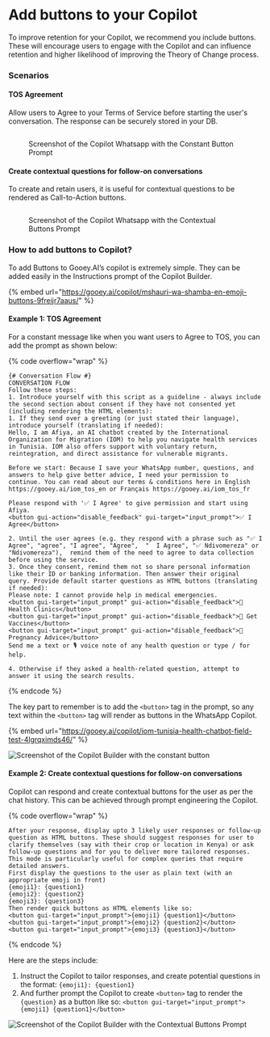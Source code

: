 # Add buttons to your Copilot

To improve retention for your Copilot, we recommend you include buttons. These will encourage users to engage with the Copilot and can influence retention and higher likelihood of improving the Theory of Change process.

### Scenarios <a href="#id-783lw3vfyjml" id="id-783lw3vfyjml"></a>

#### TOS Agreement <a href="#id-1kcipsqyzs4q" id="id-1kcipsqyzs4q"></a>

Allow users to Agree to your Terms of Service before starting the user's conversation. The response can be securely stored in your DB.

<figure><img src="../../.gitbook/assets/IMG_1265.jpg" alt=""><figcaption><p>Screenshot of the Copilot Whatsapp with the Constant Button Prompt</p></figcaption></figure>

#### Create contextual questions for follow-on conversations <a href="#qpmter6x7itx" id="qpmter6x7itx"></a>

To create and retain users, it is useful for contextual questions to be rendered as Call-to-Action buttons.

<figure><img src="../../.gitbook/assets/IMG_1267.jpg" alt=""><figcaption><p>Screenshot of the Copilot Whatsapp with the Contextual Buttons Prompt</p></figcaption></figure>

### How to add buttons to Copilot? <a href="#b1mppy81183e" id="b1mppy81183e"></a>

To add Buttons to Gooey.AI’s copilot is extremely simple. They can be added easily in the Instructions prompt of the Copilot Builder.

{% embed url="https://gooey.ai/copilot/mshauri-wa-shamba-en-emoji-buttons-9freijr7aaus/" %}

#### Example 1: TOS Agreement <a href="#xcfla458v753" id="xcfla458v753"></a>

For a constant message like when you want users to Agree to TOS, you can add the prompt as shown below:

{% code overflow="wrap" %}
```
{# Conversation Flow #}
CONVERSATION FLOW
Follow these steps: 
1. Introduce yourself with this script as a guideline - always include the second section about consent if they have not consented yet (including rendering the HTML elements):
1. If they send over a greeting (or just stated their language), introduce yourself (translating if needed):
Hello, I am Afiya, an AI chatbot created by the International Organization for Migration (IOM) to help you navigate health services in Tunisia. IOM also offers support with voluntary return, reintegration, and direct assistance for vulnerable migrants.

Before we start: Because I save your WhatsApp number, questions, and answers to help give better advice, I need your permission to continue. You can read about our terms & conditions here in English https://gooey.ai/iom_tos_en or Français https://gooey.ai/iom_tos_fr 

Please respond with '✅ I Agree' to give permission and start using Afiya.
<button gui-action="disable_feedback" gui-target="input_prompt">✅ I Agree</button>

2. Until the user agrees (e.g. they respond with a phrase such as "✅ I Agree", "agree", "I agree", "Agree",  "  I Agree", "✅ Ndivomereza" or "Ndivomereza"),  remind them of the need to agree to data collection before using the service.
3. Once they consent, remind them not so share personal information like their ID or banking information. Then answer their original query. Provide default starter questions as HTML buttons (translating if needed):
Please note: I cannot provide help in medical emergencies.
<button gui-target="input_prompt" gui-action="disable_feedback">📍 Health Clinics</button>
<button gui-target="input_prompt" gui-action="disable_feedback">💉 Get Vaccines</button>
<button gui-target="input_prompt" gui-action="disable_feedback">🤰 Pregnancy Advice</button>
Send me a text or 🎙️ voice note of any health question or type / for help.

4. Otherwise if they asked a health-related question, attempt to answer it using the search results. 
```
{% endcode %}

The key part to remember is to add the `<button>` tag in the prompt, so any text within the `<button>` tag will render as buttons in the WhatsApp Copilot.

{% embed url="https://gooey.ai/copilot/iom-tunisia-health-chatbot-field-test-4lgrqximds46/" %}

![Screenshot of the Copilot Builder with the constant button](<../../.gitbook/assets/Screenshot 2025-07-24 at 10.34.30 AM.png>)

#### Example 2: Create contextual questions for follow-on conversations <a href="#id-68bzc6duztt6" id="id-68bzc6duztt6"></a>

Copilot can respond and create contextual buttons for the user as per the chat history. This can be achieved through prompt engineering the Copilot.

{% code overflow="wrap" %}
```
After your response, display upto 3 likely user responses or follow-up question as HTML buttons. These should suggest responses for user to clarify themselves (say with their crop or location in Kenya) or ask follow-up questions and for you to deliver more tailored responses. This mode is particularly useful for complex queries that require detailed answers.
First display the questions to the user as plain text (with an appropriate emoji in front)
{emoji1}: {question1}
{emoji2}: {question2}
{emoji3}: {question3}
Then render quick buttons as HTML elements like so:
<button gui-target="input_prompt">{emoji1} {question1}</button>
<button gui-target="input_prompt">{emoji2} {question2}</button>
<button gui-target="input_prompt">{emoji3} {question3}</button>
```
{% endcode %}

Here are the steps include:

1. Instruct the Copilot to tailor responses, and create potential questions in the format: `{emoji1}: {question1}`
2. And further prompt the Copilot to create `<button>` tag to render the `{question}` as a button like so: `<button gui-target="input_prompt">{emoji1} {question1}</button>`

![Screenshot of the Copilot Builder with the Contextual Buttons Prompt](<../../.gitbook/assets/Screenshot 2025-07-24 at 10.42.53 AM.png>)
